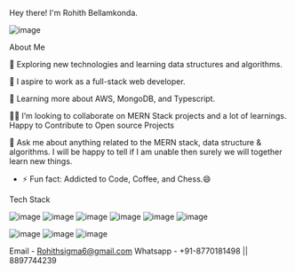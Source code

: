 Hey there!  I'm Rohith Bellamkonda.

![image](https://user-images.githubusercontent.com/91556173/154260327-4586e492-821b-4e13-9d6d-856aaa67103b.png)

 About Me
 
🙂   Exploring new technologies and learning data structures and algorithms.

💼   I aspire to work as a full-stack web developer.

🌱   Learning more about AWS, MongoDB, and Typescript.

👯‍♂️   I’m looking to collaborate on MERN Stack projects and a lot of learnings. Happy to Contribute to Open source Projects

💬   Ask me about anything related to the MERN stack, data structure & algorithms. I will be happy to tell if
        I am unable then surely we will together learn new things.

- ⚡ Fun fact: Addicted to Code, Coffee, and Chess.😄


Tech Stack

![image](https://user-images.githubusercontent.com/91556173/154260044-d534a6fe-442b-45ca-b070-9e569156ac9e.png) ![image](https://user-images.githubusercontent.com/91556173/154260114-b9811666-d30f-4dfb-b64e-f52205117257.png)
![image](https://user-images.githubusercontent.com/91556173/154260132-45e29d7a-6d1b-43a9-a4d8-75d210da91c4.png)
![image](https://user-images.githubusercontent.com/91556173/154260145-44fe61bb-bc87-4d54-a3c5-e6d0182c5305.png)
![image](https://user-images.githubusercontent.com/91556173/154260159-20f34a20-0091-48c8-acb0-7e4ee97b5668.png)
![image](https://user-images.githubusercontent.com/91556173/154260171-330c08bf-fe91-418d-b3b9-e0eb6abb4f85.png)

![image](https://user-images.githubusercontent.com/91556173/154260239-c0c9319a-0f9d-42b1-a827-86036602f1ef.png)
![image](https://user-images.githubusercontent.com/91556173/154260251-6ebf6a29-f574-4334-80a7-408c2e6e270a.png)
![image](https://user-images.githubusercontent.com/91556173/154260260-5a439408-a210-4094-8deb-26876d290e20.png)

Email - Rohithsigma6@gmail.com
Whatsapp - +91-8770181498 || 8897744239
